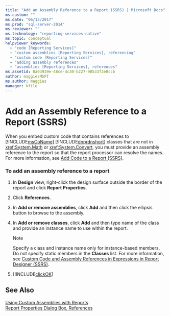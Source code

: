 ```yaml
---
title: "Add an Assembly Reference to a Report (SSRS) | Microsoft Docs"
ms.custom: ""
ms.date: "06/13/2017"
ms.prod: "sql-server-2014"
ms.reviewer: ""
ms.technology: "reporting-services-native"
ms.topic: conceptual
helpviewer_keywords: 
  - "code [Reporting Services]"
  - "custom assemblies [Reporting Services], referencing"
  - "custom code [Reporting Services]"
  - "adding assembly references"
  - "assemblies [Reporting Services], references"
ms.assetid: 0a03939e-48ce-4c30-b227-98533f2e0ccb
author: maggiesMSFT
ms.author: maggies
manager: kfile
---
```

# Add an Assembly Reference to a Report (SSRS)
  When you embed custom code that contains references to [!INCLUDE[msCoName](../../includes/msconame-md.md)] [!INCLUDE[dnprdnshort](../../includes/dnprdnshort-md.md)] classes that are not in <xref:System.Math> or <xref:System.Convert>, you must provide an assembly reference to the report so that the report processor can resolve the names. For more information, see [Add Code to a Report &#40;SSRS&#41;](add-code-to-a-report-ssrs.md).  
  
### To add an assembly reference to a report  
  
1.  In **Design** view, right-click the design surface outside the border of the report and click **Report Properties**.  
  
2.  Click **References**.  
  
3.  In **Add or remove assemblies**, click **Add** and then click the ellipsis button to browse to the assembly.  
  
4.  In **Add or remove classes**, click **Add** and then type name of the class and provide an instance name to use within the report.  
  
    > [!NOTE]  
    >  Specify a class and instance name only for instance-based members. Do not specify static members in the **Classes** list. For more information, see [Custom Code and Assembly References in Expressions in Report Designer &#40;SSRS&#41;](custom-code-and-assembly-references-in-expressions-in-report-designer-ssrs.md).  
  
5.  [!INCLUDE[clickOK](../../includes/clickok-md.md)]  
  
## See Also  
 [Using Custom Assemblies with Reports](../custom-assemblies/using-custom-assemblies-with-reports.md)   
 [Report Properties Dialog Box, References](../report-properties-dialog-box-references.md)  
  
  

